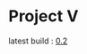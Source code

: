 # Project V
latest build : [0.2](https://github.com/davey2206/Project_V_builds/tree/main/Alpha/0.2)
